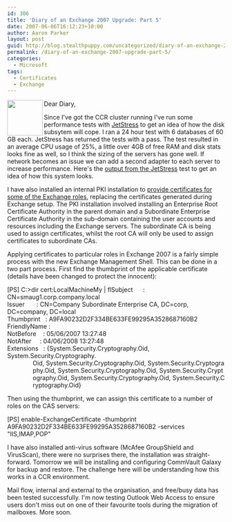 ```yaml
---
id: 306
title: 'Diary of an Exchange 2007 Upgrade: Part 5'
date: 2007-06-06T16:12:23+10:00
author: Aaron Parker
layout: post
guid: http://blog.stealthpuppy.com/uncategorized/diary-of-an-exchange-2007-upgrade-part-5
permalink: /diary-of-an-exchange-2007-upgrade-part-5/
categories:
  - Microsoft
tags:
  - Certificates
  - Exchange
---
```

<img border="0" align="left" width="82" src="https://stealthpuppy.com/media/2007/06/exchange.png" height="82" style="width: 82px; height: 82px" />Dear Diary,

Since I've got the CCR cluster running I've run some performance tests with [JetStress](http://www.microsoft.com/downloads/info.aspx?na=22&p=2&SrcDisplayLang=en&SrcCategoryId=&SrcFamilyId=&u=%2fdownloads%2fdetails.aspx%3fFamilyID%3d73dfe056-0900-4dbb-b14a-0932338cecac%26DisplayLang%3den) to get an idea of how the disk subsytem will cope. I ran a 24 hour test with 6 databases of 60 GB each. JetStress has returned the tests with a pass. The test resulted in an average CPU usage of 25%, a little over 4GB of free RAM and disk stats looks fine as well, so I think the sizing of the servers has gone well. If network becomes an issue we can add a second adapter to each server to increase performance. Here's the [output from the JetStress]({{site.baseurl}}/media/2007/06/jetstress.htm) test to get an idea of how this system looks.

I have also installed an internal PKI installation to [provide certificates for some of the Exchange roles](http://technet.microsoft.com/en-us/library/bb266978.aspx), replacing the certificates generated during Exchange setup. The PKI installation involved installing an Enterprise Root Certificate Authority in the parent domain and a Subordinate Enterprise Certificate Authority in the sub-domain containing the user accounts and resources including the Exchange servers. The subordinate CA is being used to assign certificates, whilst the root CA will only be used to assign certificates to subordinate CAs. 

Applying certificates to particular roles in Exchange 2007 is a fairly simple process with the new Exchange Management Shell. This can be done in a two part process. First find the thumbprint of the applicable certificate (details have been changed to protect the innocent):

<p class="console">
  [PS] C:>dir cert:LocalMachineMy | flSubject      : CN=smaug1.corp.company.local<br /> Issuer       : CN=Company Subordinate Enterprise CA, DC=corp, DC=company, DC=local<br /> Thumbprint   : A9FA90232D2F334BE633FE99295A3528687160B2<br /> FriendlyName :<br /> NotBefore    : 05/06/2007 13:27:48<br /> NotAfter     : 04/06/2008 13:27:48<br /> Extensions   : {System.Security.Cryptography.Oid, System.Security.Cryptography.<br />                Oid, System.Security.Cryptography.Oid, System.Security.Cryptogra<br />                phy.Oid, System.Security.Cryptography.Oid, System.Security.Crypt<br />                ography.Oid, System.Security.Cryptography.Oid, System.Security.C<br />                ryptography.Oid}
</p>

Then using the thumbprint, we can assign this certificate to a number of roles on the CAS servers:

<p class="console">
  [PS] enable-ExchangeCertificate -thumbprint A9FA90232D2F334BE633FE99295A3528687160B2 -services "IIS,IMAP,POP"
</p>

I have also installed anti-virus software (McAfee GroupShield and VirusScan), there were no surprises there, the installation was straight-forward. Tomorrow we will be installing and configuring CommVault Galaxy for backup and restore. The challenge here will be understanding how this works in a CCR environment.

Mail flow, internal and external to the organisation, and free/busy data has been tested successfully. I'm now testing Outlook Web Access to ensure users don't miss out on one of their favourite tools during the migration of mailboxes. More soon.